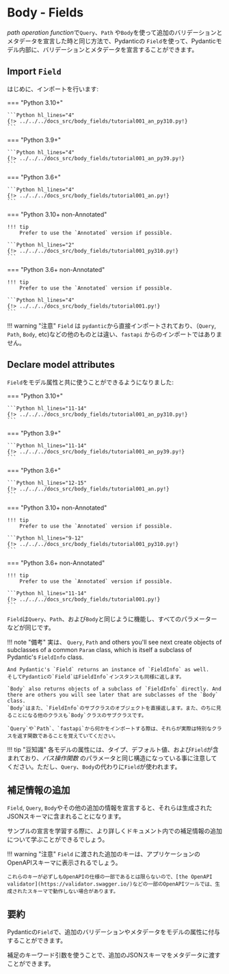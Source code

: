 # Body - Fields

 *path operation function*で`Query`、`Path` や`Body`を使って追加のバリデーションとメタデータを宣言した時と同じ方法で、Pydanticの `Field`を使って、Pydanticモデル内部に、バリデーションとメタデータを宣言することができます。

## Import `Field`

はじめに、インポートを行います:

=== "Python 3.10+"

    ```Python hl_lines="4"
    {!> ../../../docs_src/body_fields/tutorial001_an_py310.py!}
    ```

=== "Python 3.9+"

    ```Python hl_lines="4"
    {!> ../../../docs_src/body_fields/tutorial001_an_py39.py!}
    ```

=== "Python 3.6+"

    ```Python hl_lines="4"
    {!> ../../../docs_src/body_fields/tutorial001_an.py!}
    ```

=== "Python 3.10+ non-Annotated"

    !!! tip
        Prefer to use the `Annotated` version if possible.

    ```Python hl_lines="2"
    {!> ../../../docs_src/body_fields/tutorial001_py310.py!}
    ```

=== "Python 3.6+ non-Annotated"

    !!! tip
        Prefer to use the `Annotated` version if possible.

    ```Python hl_lines="4"
    {!> ../../../docs_src/body_fields/tutorial001.py!}
    ```

!!! warning "注意"
     `Field` は `pydantic`から直接インポートされており、（`Query`, `Path`, `Body`, etc)などの他のものとは違い、`fastapi` からのインポートではありません。

## Declare model attributes

`Field`をモデル属性と共に使うことができるようになりました:

=== "Python 3.10+"

    ```Python hl_lines="11-14"
    {!> ../../../docs_src/body_fields/tutorial001_an_py310.py!}
    ```

=== "Python 3.9+"

    ```Python hl_lines="11-14"
    {!> ../../../docs_src/body_fields/tutorial001_an_py39.py!}
    ```

=== "Python 3.6+"

    ```Python hl_lines="12-15"
    {!> ../../../docs_src/body_fields/tutorial001_an.py!}
    ```

=== "Python 3.10+ non-Annotated"

    !!! tip
        Prefer to use the `Annotated` version if possible.

    ```Python hl_lines="9-12"
    {!> ../../../docs_src/body_fields/tutorial001_py310.py!}
    ```

=== "Python 3.6+ non-Annotated"

    !!! tip
        Prefer to use the `Annotated` version if possible.

    ```Python hl_lines="11-14"
    {!> ../../../docs_src/body_fields/tutorial001.py!}
    ```

`Field`は`Query`、`Path`、および`Body`と同じように機能し、すべてのパラメーターなどが同じです。

!!! note "備考"
    実は、 `Query`, `Path` and others you'll see next create objects of subclasses of a common `Param` class, which is itself a subclass of Pydantic's `FieldInfo` class.

    And Pydantic's `Field` returns an instance of `FieldInfo` as well.
    そしてPydanticの`Field`はFieldInfo`インスタンスも同様に返します。

    `Body` also returns objects of a subclass of `FieldInfo` directly. And there are others you will see later that are subclasses of the `Body` class.
    `Body`はまた、`FieldInfo`のサブクラスのオブジェクトを直接返します。また、のちに見ることになる他のクラスも`Body`クラスのサブクラスです。

    `Query`や`Path`、`fastapi`から何かをインポートする際は、それらが実際は特別なクラスを返す関数であることを覚えていてください。

!!! tip "豆知識"
    各モデルの属性には、タイプ、デフォルト値、および`Field`が含まれており、*パス操作関数* のパラメータと同じ構造になっている事に注意してください。ただし、`Query`、`Body`の代わりに`Field`が使われます。



## 補足情報の追加
`Field`, `Query`, `Body`やその他の追加の情報を宣言すると、それらは生成されたJSONスキーマに含まれることになります。

サンプルの宣言を学習する際に、より詳しくドキュメント内での補足情報の追加について学ぶことができるでしょう。

!!! warning "注意"
    `Field` に渡された追加のキーは、アプリケーションのOpenAPIスキーマに表示されるでしょう。
    
    これらのキーが必ずしもOpenAPIの仕様の一部であるとは限らないので、[the OpenAPI validator](https://validator.swagger.io/)などの一部のOpenAPIツールでは、生成されたスキーマで動作しない場合があります。

## 要約

Pydanticの`Field`で、追加のバリデーションやメタデータをモデルの属性に付与することができます。

補足のキーワード引数を使うことで、追加のJSONスキーマをメタデータに渡すことができます。
